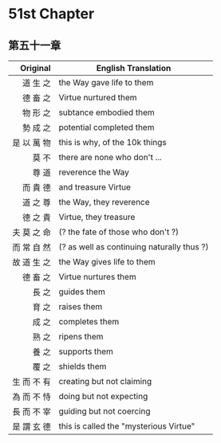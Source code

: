 # 51st Chapter
## 第五十一章

| Original | English Translation |
| -: | -- |
| 道 生 之 | the Way gave life to them |
| 德 畜 之 | Virtue nurtured them |
| 物 形 之 | subtance embodied them |
| 勢 成 之 | potential completed them |
| 是 以 萬 物 | this is why, of the 10k things |
| 莫 不 | there are none who don't ... | 
| 尊 道 | reverence the Way |
| 而 貴 德 | and treasure Virtue |
| 道 之 尊 | the Way, they reverence |
| 德 之 貴 | Virtue, they treasure |
| 夫 莫 之 命 | (? the fate of those who don't ?) |
| 而 常 自 然 | (? as well as continuing naturally thus ?) |
| 故 道 生 之 | the Way gives life to them |
| 德 畜 之 | Virtue nurtures them |
| 長 之 | guides them |
| 育 之 | raises them |
| 成 之 | completes them |
| 熟 之 | ripens them |
| 養 之 | supports them |
| 覆 之 | shields them |
| 生 而 不 有 | creating but not claiming |
| 為 而 不 恃 | doing but not expecting |
| 長 而 不 宰 | guiding but not coercing |
| 是 謂 玄 德 | this is called the "mysterious Virtue" |

